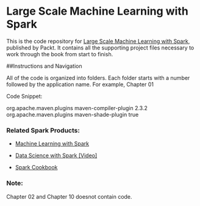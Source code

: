 # Large Scale Machine Learning with Spark

This is the code repository for [Large Scale Machine Learning with Spark](https://www.packtpub.com/big-data-and-business-intelligence/large-scale-machine-learning-spark?utm_source=github&utm_medium=repository&utm_content=9781785888748), published by Packt. It contains all the supporting project files necessary to work through the book from start to finish. 

##Instructions and Navigation

All of the code is organized into folders. Each folder starts with a number followed by the application name. For example, Chapter 01

Code Snippet:

<plugin> 
        <groupId>org.apache.maven.plugins</groupId> 
        <artifactId>maven-compiler-plugin</artifactId> 
        <version>2.3.2</version>         
      </plugin> 
      <plugin> 
        <groupId>org.apache.maven.plugins</groupId> 
        <artifactId>maven-shade-plugin</artifactId> 
        <configuration> 
          <shadeTestJar>true</shadeTestJar> 
        </configuration> 
</plugin>

### Related Spark Products:

* [Machine Learning with Spark](https://www.packtpub.com/big-data-and-business-intelligence/machine-learning-spark?utm_source=github&utm_medium=repository&utm_content=9781783288519) 
 
* [Data Science with Spark [Video]](https://www.packtpub.com/big-data-and-business-intelligence/data-science-spark-video?utm_source=github&utm_medium=repository&utm_content=9781786467935)
 
* [Spark Cookbook](https://www.packtpub.com/big-data-and-business-intelligence/spark-cookbook?utm_source=github&utm_medium=repository&utm_content=9781783987061)
 
### Note:
Chapter 02 and Chapter 10 doesnot contain code.
